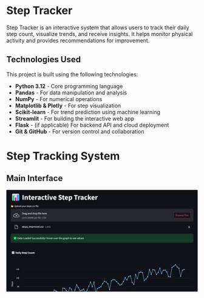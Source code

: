 ﻿# Step Tracker

Step Tracker is an interactive system that allows users to track their daily step count, visualize trends, and receive insights. It helps monitor physical activity and provides recommendations for improvement.


## Technologies Used

This project is built using the following technologies:

- **Python 3.12** - Core programming language
- **Pandas** - For data manipulation and analysis
- **NumPy** - For numerical operations
- **Matplotlib & Plotly** - For step visualization
- **Scikit-learn** - For trend prediction using machine learning
- **Streamlit** - For building the interactive web app
- **Flask** - (if applicable) For backend API and cloud deployment
- **Git & GitHub** - For version control and collaboration


# Step Tracking System

## Main Interface
![Interactive Step Tracker](Screenshot%202025-03-08%20224214.png)



